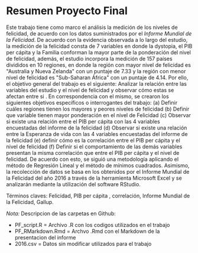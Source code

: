 # Resumen Proyecto Final

Este trabajo tiene como marco el análisis la medición de los niveles de felicidad, de acuerdo con los datos suministrados por el _Informe Mundial de la Felicidad_. De acuerdo con la evidencia observada a lo largo del estudio, la medición de la felicidad consta de 7 variables en donde la dystopia, el PIB per cápita y la Familia conforman la mayor parte de la ponderación del nivel de felicidad, además, el estudio incorpora la medición de 157 países divididos en 10 regiones, en donde la región con mayor nivel de felicidad es "Australia y Nueva Zelanda" con un puntaje de 7.33 y la región con menor nivel de felicidad es "Sub-Saharan África" con un puntaje de 4.14. Por ello, el objetivo general del trabajo es el siguiente: Analizar la relación entre las variables del estudio y el nivel de felicidad y observar cómo estas se afectan entre si . En correspondencia con el mismo, se crearon los siguientes objetivos específicos o interrogantes del trabajo: (a) Definir cuáles regiones tienen los mayores y peores niveles de felicidad (b) Definir que variable tienen mayor ponderación en el nivel de Felicidad (c) Observar si existe una relación entre el PIB per cápita con las 4 variables encuestadas del informe de la felicidad (d) Observar si existe una relación entre la Esperanza de vida con las 4 variables encuestadas del informe de la felicidad (e) definir cómo es la correlación entre el PIB per cápita y el nivel de felicidad (f) Definir si el comportamiento de las demás variables presentan la misma correlación que entre el PIB per cápita y el nivel de felicidad. De acuerdo con esto, se siguió una metodología aplicando el método de Regresión Lineal y el método de mínimos cuadrados. Asimismo, la recolección de datos se basa en los obtenidos por el Informe Mundial de la Felicidad del año 2016 a través de la herramienta Microsoft Excel y se analizarán mediante la utilización del software RStudio.

Términos claves: Felicidad, PIB per cápita , correlación, Informe Mundial de la Felicidad, Gallup.

_Nota:_ Descripcion de las carpetas en Github:
- PF_script.R = Archivo .R con los codigos utilizados en el trabajo
- PF_RMarkdown.Rmd = Archvo .Rmd con el Markdown de la presentacion del informe
- 2016.csv = Datos sin modificar utilizados para el trabajo
